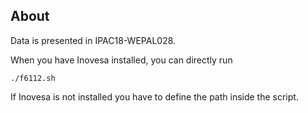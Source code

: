 ## About

Data is presented in IPAC18-WEPAL028.

When you have Inovesa installed, you can directly run

    ./f6112.sh

If Inovesa is not installed you have to define the path inside the script.


